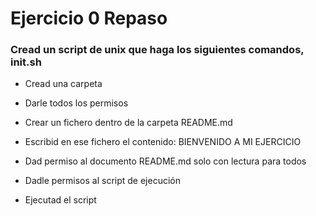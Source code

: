 # Ejercicio 0 Repaso

### Cread un script de unix que haga los siguientes comandos, **init.sh**

- Cread una carpeta

- Darle todos los permisos

- Crear un fichero dentro de la carpeta README.md

- Escribid en ese fichero el contenido: BIENVENIDO A MI EJERCICIO

- Dad permiso al documento README.md solo con lectura para todos

- Dadle permisos al script de ejecución

- Ejecutad el script

